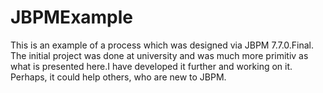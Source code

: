 # JBPMExample
This is an example of a process which was designed via JBPM 7.7.0.Final.
The initial project was done at university and was much more primitiv as what is presented here.I have developed it further and working on it. 
Perhaps, it could help others, who are new to JBPM.  
